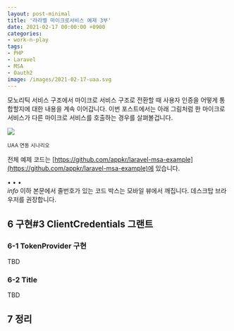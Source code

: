 ```yaml
---
layout: post-minimal
title: '라라벨 마이크로서비스 예제 3부'
date: 2021-02-17 00:00:00 +0900
categories:
- work-n-play
tags:
- PHP
- Laravel
- MSA
- Oauth2
image: /images/2021-02-17-uaa.svg
---
```


모노리틱 서비스 구조에서 마이크로 서비스 구조로 전환할 때 사용자 인증을 어떻게 통합할지에 대한 내용을 계속 이어갑니다. 이번 포스트에서는 아래 그림처럼 한 마이크로 서비스가 다른 마이크로 서비스를 호출하는 경우를 살펴볼겁니다.

![](/images/2021-02-17-uaa.puml)
<div class="text-center"><small>UAA 연동 시나리오</small></div>

전체 예제 코드는 [https://github.com/appkr/laravel-msa-example](https://github.com/appkr/laravel-msa-example)에 있습니다.

<!--more-->
<div class="spacer">• • •</div>

<div class="panel panel-default" style="width:100%; margin: auto;">
  <div class="panel-body text-center">
     <a><i class="material-icons">info</i> 이하 본문에서 줄번호가 있는 코드 박스는 모바일 뷰에서 깨집니다. 데스크탑 브라우저를 권장합니다.</a>
  </div>
</div>

## 6 구현#3 ClientCredentials 그랜트 

### 6-1 TokenProvider 구현
TBD

### 6-2 Title
TBD

## 7 정리
